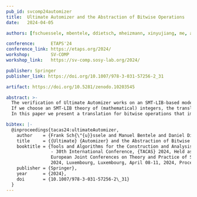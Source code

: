 ```yaml
---
pub_id: svcomp24automizer
title:  Ultimate Automizer and the Abstraction of Bitwise Operations
date:   2024-04-05

authors: [fschuessele, mbentele, ddietsch, mheizmann, xinyujiang, me, apodelski]

conference:      ETAPS'24
conference_link: https://etaps.org/2024/
workshop:        SV-COMP
workshop_link:   https://sv-comp.sosy-lab.org/2024/

publisher: Springer
publisher_link: https://doi.org/10.1007/978-3-031-57256-2_31

artifact: https://doi.org/10.5281/zenodo.10203545

abstract: >-
  The verification of Ultimate Automizer works on an SMT-LIB-based model of a C program.
  If we choose an SMT-LIB theory of (mathematical) integers, the translation is not precise, because we overapproximate bitwise operations.
  In this paper we present a translation for bitwise operations that improves the precision of this overapproximation.

bibtex: |-
  @inproceedings{tacas24:ultimateAutomizer,
    author    = {Frank Sch{\"{u}}ssele and Manuel Bentele and Daniel Dietsch and Matthias Heizmann and Xinyu Jiang and Dominik Klumpp and Andreas Podelski},
    title     = {{Ultimate} {Automizer} and the Abstraction of Bitwise Operations (Competition Contribution)},
    booktitle = {Tools and Algorithms for the Construction and Analysis of Systems
                 - 30th International Conference, {TACAS} 2024, Held as Part of the
                 European Joint Conferences on Theory and Practice of Software, {ETAPS}
                 2024, Luxembourg, Luxembourg, April 08-11, 2024, Proceedings, Part {II}},
    publisher = {Springer},
    year      = {2024},
    doi       = {10.1007/978-3-031-57256-2\_31}
  }
---
```


